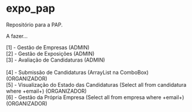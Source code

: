 # expo_pap
Repositório para a PAP.


A fazer...

[1] - Gestão de Empresas (ADMIN) <br>
[2] - Gestão de Exposições (ADMIN) <br>
[3] - Avaliação de Candidaturas (ADMIN) <br>
<br>
[4] - Submissão de Candidaturas (ArrayList na ComboBox)                                                             (ORGANIZADOR) <br>
[5] - Visualização do Estado das Candidaturas (Select all from candidatura where +email+)                           (ORGANIZADOR) <br>
[6] - Gestão da Própria Empresa (Select all from empresa where +email+)                                             (ORGANIZADOR) <br>
